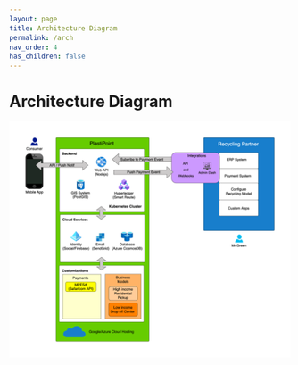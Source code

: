 ```yaml
---
layout: page
title: Architecture Diagram
permalink: /arch
nav_order: 4
has_children: false
---
```


Architecture Diagram
======



![Image](./assets/images/PlastiPointArchitecture.png)

